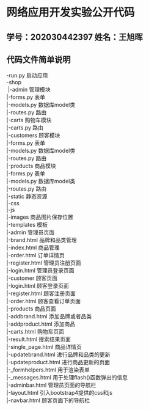 # 网络应用开发实验公开代码
## 学号：202030442397 姓名：王旭晖

## 代码文件简单说明

-run.py 启动应用  
-shop  
&nbsp;|-admin 管理模块  
       |-forms.py 表单  
       |-models.py 数据库model类  
       |-routes.py 路由  
 |-carts 购物车模块  
       |-carts.py 路由  
 |-customers 顾客模块  
       |-forms.py 表单  
       |-models.py 数据库model类  
       |-routes.py 路由  
 |-products 商品模块  
       |-forms.py 表单  
       |-models.py 数据库model类  
       |-routes.py 路由  
 |-static 静态资源  
       |-css  
       |-js  
       |-images 商品图片保存位置  
 |-templates 模板  
       |-admin 管理员页面  
	|-brand.html 品牌和品类管理  
	|-index.html 商品管理  
	|-order.html 订单详情页  
	|-register.html 管理员注册页面  
	|-login.html 管理员登录页面  
       |-customer 顾客页面  
	|-login.html 顾客登录页面  
	|-register.html 顾客注册页面  
	|-order.html 顾客查看订单页面  
       |-products 商品页面  
	|-addbrand.html 添加品牌或者品类  
	|-addproduct.html 添加商品  
	|-carts.html 购物车页面  
	|-result.html 搜索结果页面  
	|-single_page.html 商品详情页  
	|-updatebrand.html 进行品牌和品类的更新  
	|-updateproduct.html 进行商品更新的页面  
       |-_formhelpers.html 用于渲染表单  
       |-_messages.html 用于处理flash()函数弹出的信息  
       |-adminbar.html 管理员页面的导航栏  
       |-layout.html 引入bootstrap4提供的css和js  
       |-navbar.html 顾客页面下的导航栏  


       
